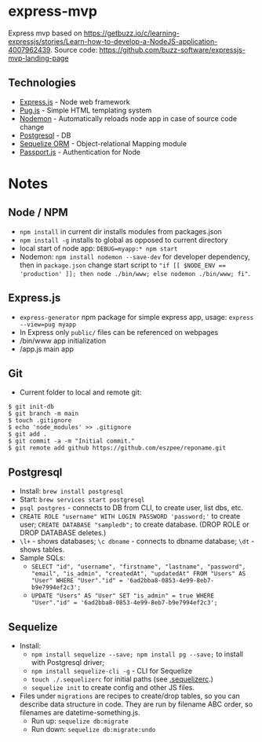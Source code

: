 # express-mvp
Express mvp based on https://getbuzz.io/c/learning-expressjs/stories/Learn-how-to-develop-a-NodeJS-application-4007962439.
Source code: https://github.com/buzz-software/expressjs-mvp-landing-page

## Technologies
 - [Express.js](https://expressjs.com) - Node web framework
 - [Pug.js](https://pugjs.org/) - Simple HTML templating system
 - [Nodemon](https://www.npmjs.com/package/nodemon) - Automatically reloads node app in case of source code change
 - [Postgresql](https://www.postgresql.org/) - DB
 - [Sequelize ORM](https://sequelize.org/) - Object-relational Mapping module 
 - [Passport.js](http://www.passportjs.org/) - Authentication for Node



# Notes

## Node / NPM
 - `npm install` in current dir installs modules from packages.json
 - `npm install -g` installs to global as opposed to current directory
 - local start of node app: `DEBUG=myapp:* npm start`
 - Nodemon: `npm install nodemon --save-dev` for developer dependency, then in `package.json` change start script to `"if [[ $NODE_ENV == 'production' ]]; then node ./bin/www; else nodemon ./bin/www; fi"`.


## Express.js
 - `express-generator` npm package for simple express app, usage: `express --view=pug myapp`
 - In Express only `public/` files can be referenced on webpages
 - /bin/www app initialization
 - /app.js main app
 
## Git
 - Current folder to local and remote git:
 ```
 $ git init-db
 $ git branch -m main
 $ touch .gitignore
 $ echo 'node_modules' >> .gitignore
 $ git add .
 $ git commit -a -m "Initial commit."
 $ git remote add github https://github.com/eszpee/reponame.git
  ```
## Postgresql
 - Install: `brew install postgresql`
 - Start: `brew services start postgresql`
 - `psql postgres` - connects to DB from CLI, to create user, list dbs, etc.
 - `CREATE ROLE "username" WITH LOGIN PASSWORD 'password;'` to create user; `CREATE DATABASE "sampledb";` to create database. (DROP ROLE or DROP DATABASE deletes.)
 - `\l+` - shows databases; `\c dbname` - connects to dbname database; `\dt` - shows tables.
 - Sample SQLs:
    - `SELECT "id", "username", "firstname", "lastname", "password", "email", "is_admin", "createdAt", "updatedAt" FROM "Users" AS "User" WHERE "User"."id" = '6ad2bba8-0853-4e99-8eb7-b9e7994ef2c3';`
    - `UPDATE "Users" AS "User" SET "is_admin" = true WHERE "User"."id" = '6ad2bba8-0853-4e99-8eb7-b9e7994ef2c3';`
 
## Sequelize 
 - Install:
   - `npm install sequelize --save; npm install pg --save;` to install with Postgresql driver;
   - `npm install sequelize-cli -g` - CLI for Sequelize
   - `touch ./.sequelizerc` for initial paths (see [.sequelizerc](.sequelizerc).)
   - `sequelize init` to create config and other JS files.
 - Files under `migrations` are recipes to create/drop tables, so you can describe data structure in code. They are run by filename ABC order, so filenames are datetime-something.js.
   - Run up: `sequelize db:migrate`
   - Run down: `sequelize db:migrate:undo`

